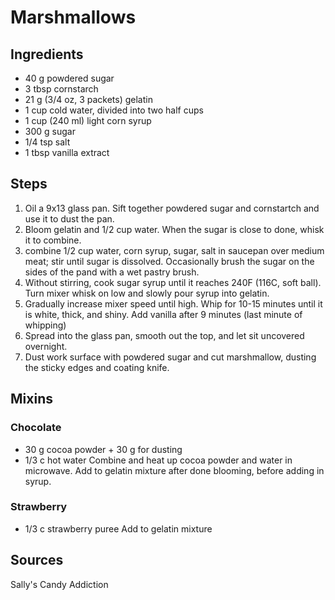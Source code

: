 # Marshmallows

## Ingredients
* 40 g powdered sugar
* 3 tbsp cornstarch
* 21 g (3/4 oz, 3 packets) gelatin
* 1 cup cold water, divided into two half cups
* 1 cup (240 ml) light corn syrup
* 300 g sugar
* 1/4 tsp salt
* 1 tbsp vanilla extract

## Steps
1) Oil a 9x13 glass pan. Sift together powdered sugar and cornstartch and use it to dust the pan.
1) Bloom gelatin and 1/2 cup water. When the sugar is close to done, whisk it to combine.
1) combine 1/2 cup water, corn syrup, sugar, salt in saucepan over medium meat; stir until sugar is dissolved. Occasionally brush the sugar on the sides of the pand with a wet pastry brush.
1) Without stirring, cook sugar syrup until it reaches 240F (116C, soft ball). Turn mixer whisk on low and slowly pour syrup into gelatin.
1) Gradually increase mixer speed until high. Whip for 10-15 minutes until it is white, thick, and shiny. Add vanilla after 9 minutes (last minute of whipping)
1) Spread into the glass pan, smooth out the top, and let sit uncovered overnight.
1) Dust work surface with powdered sugar and cut marshmallow, dusting the sticky edges and coating knife.

## Mixins

### Chocolate
* 30 g cocoa powder + 30 g for dusting
* 1/3 c hot water
Combine and heat up cocoa powder and water in microwave. Add to gelatin mixture after done blooming, before adding in syrup.

### Strawberry
* 1/3 c strawberry puree
Add to gelatin mixture

## Sources
Sally's Candy Addiction
